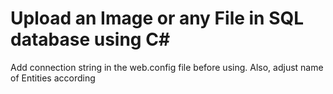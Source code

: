 # Upload an Image or any File in SQL database using C#
 Add connection string in the web.config file before using. 
 Also, adjust name of Entities according
